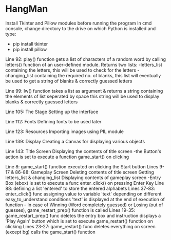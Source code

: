 # HangMan

Install Tkinter and Pillow modules before running the program
In cmd console, change directory to the drive on which Python is installed and type:
- pip install tkinter
- pip install pillow

Line 92: play() function 
gets a list of characters of a random word by calling letters() function of an user-defined module.
Returns two lists:
-letters_list containing the letters, this will be used to check for the letters
-changing_list containing the required no. of blanks, this list will eventually be used to get a string of blanks & correctly guessed letters

Line 99: lw() function
takes a list as argument & returns a string containing the elements of list seperated by space
this string will be used to display blanks & correctly guessed letters

Line 105: The Stage
Setting up the interface

Line 112: Fonts
Defining fonts to be used later

Line 123: Resources
Importing images using PIL module

Line 139: Display
Creating a Canvas for displaying various objects

Line 143: Title Screen
Displaying the contents of title screen
-the Button's action is set to execute a function game_start() on clicking

Line 8: game_start() function
executed on clicking the Start button
    Lines 9-17 & 86-88: Gameplay Screen
    Deleting contents of title screen
    Getting letters_list & changing_list
    Displaying contents of gameplay screen
        -Entry Box (ebox) is set to execute a func enter_click() on pressing Enter Key
    Line 88:
    defining a list 'entered' to store the entered alphabets
    Lines 37-83: enter_click() func
    assigning value to variable 'text' depending on different easy_to_understand conditions
    'text' is displayed at the end of execution of function
    - In case of Winning (Word completely guessed) or Losing (out of guesses),
        game_restart_prep() function is called
    Lines 19-35: game_restart_prep() func
    deletes the entry box and instruction
    displays a 'Play Again' button which is set to execute game_restart() function on clicking
        Lines 23-27: game_restart() func
        deletes everything on screen (except bg)
        calls the game_start() function
